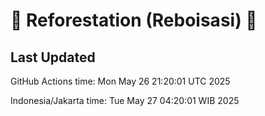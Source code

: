 
# 🌳 Reforestation (Reboisasi) 🌲

## Last Updated

GitHub Actions time: Mon May 26 21:20:01 UTC 2025

Indonesia/Jakarta time: Tue May 27 04:20:01 WIB 2025
